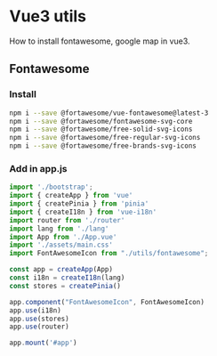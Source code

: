 # Vue3 utils
How to install fontawesome, google map in vue3.

## Fontawesome

### Install
```sh
npm i --save @fortawesome/vue-fontawesome@latest-3
npm i --save @fortawesome/fontawesome-svg-core
npm i --save @fortawesome/free-solid-svg-icons
npm i --save @fortawesome/free-regular-svg-icons
npm i --save @fortawesome/free-brands-svg-icons
```

### Add in app.js

```js
import './bootstrap';
import { createApp } from 'vue'
import { createPinia } from 'pinia'
import { createI18n } from 'vue-i18n'
import router from './router'
import lang from './lang'
import App from './App.vue'
import './assets/main.css'
import FontAwesomeIcon from "./utils/fontawesome";

const app = createApp(App)
const i18n = createI18n(lang)
const stores = createPinia()

app.component("FontAwesomeIcon", FontAwesomeIcon)
app.use(i18n)
app.use(stores)
app.use(router)

app.mount('#app')
```
